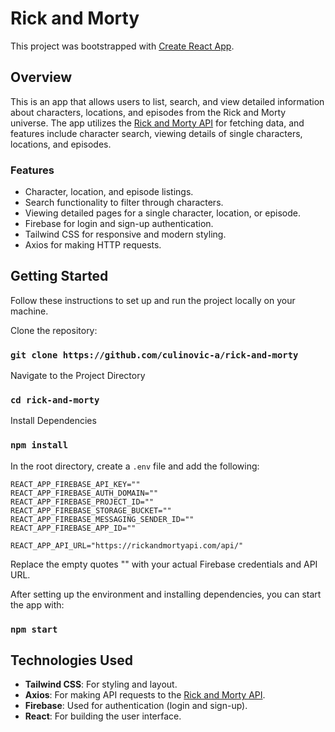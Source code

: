 # Rick and Morty

This project was bootstrapped with [Create React App](https://github.com/facebook/create-react-app).

## Overview

This is an app that allows users to list, search, and view detailed information about characters, locations, and episodes from the Rick and Morty universe. The app utilizes the [Rick and Morty API](https://rickandmortyapi.com/) for fetching data, and features include character search, viewing details of single characters, locations, and episodes.

### Features

- Character, location, and episode listings.
- Search functionality to filter through characters.
- Viewing detailed pages for a single character, location, or episode.
- Firebase for login and sign-up authentication.
- Tailwind CSS for responsive and modern styling.
- Axios for making HTTP requests.

## Getting Started

Follow these instructions to set up and run the project locally on your machine.


Clone the repository:

### `git clone https://github.com/culinovic-a/rick-and-morty`


Navigate to the Project Directory

### `cd rick-and-morty`


Install Dependencies

### `npm install`


In the root directory, create a `.env` file and add the following:

```
REACT_APP_FIREBASE_API_KEY=""
REACT_APP_FIREBASE_AUTH_DOMAIN=""
REACT_APP_FIREBASE_PROJECT_ID=""
REACT_APP_FIREBASE_STORAGE_BUCKET=""
REACT_APP_FIREBASE_MESSAGING_SENDER_ID=""
REACT_APP_FIREBASE_APP_ID=""

REACT_APP_API_URL="https://rickandmortyapi.com/api/"
```


Replace the empty quotes "" with your actual Firebase credentials and API URL.


After setting up the environment and installing dependencies, you can start the app with:

### `npm start`



## Technologies Used

- **Tailwind CSS**: For styling and layout.
- **Axios**: For making API requests to the [Rick and Morty API](https://rickandmortyapi.com/).
- **Firebase**: Used for authentication (login and sign-up).
- **React**: For building the user interface.

